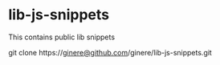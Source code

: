# lib-js-snippets
This contains public lib snippets

git clone https://ginere@github.com/ginere/lib-js-snippets.git